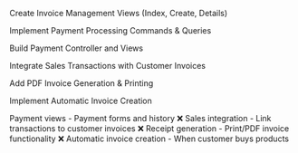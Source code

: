 Create Invoice Management Views (Index, Create, Details)

Implement Payment Processing Commands & Queries

Build Payment Controller and Views

Integrate Sales Transactions with Customer Invoices

Add PDF Invoice Generation & Printing

Implement Automatic Invoice Creation

Payment views - Payment forms and history
❌ Sales integration - Link transactions to customer invoices
❌ Receipt generation - Print/PDF invoice functionality
❌ Automatic invoice creation - When customer buys products
